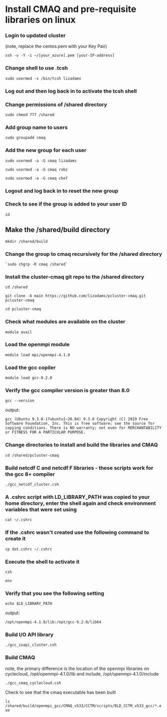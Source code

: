 # Install CMAQ and pre-requisite libraries on linux

### Login to updated cluster
(note, replace the centos.pem with your Key Pair)

`ssh -v -Y -i ~/[your_azure].pem [your-IP-address]`


### Change shell to use .tcsh

`sudo usermod -s /bin/tcsh lizadams`

### Log out and then log back in to activate the tcsh shell


### Change permissions of /shared directory

`sudo chmod 777 /shared`

### Add group name to users
`sudo groupadd cmaq`

### Add the new group for each user

`sudo usermod -a -G cmaq lizadams`

`sudo usermod -a -G cmaq robz`

`sudo usermod -a -G cmaq chef`

### Logout and log back in to reset the new group 

### Check to see if the group is added to your user ID

`id`

## Make the /shared/build directory

`mkdir /shared/build`

### Change the group to cmaq recursively for the /shared directory

    `sudo chgrp -R cmaq /shared`


### Install the cluster-cmaq git repo to the /shared directory

`cd /shared`

`git clone -b main https://github.com/lizadams/pcluster-cmaq.git pcluster-cmaq`

`cd pcluster-cmaq`


### Check what modules are available on the cluster

`module avail`

### Load the openmpi module

`module load mpi/openmpi-4.1.0`

### Load the gcc copiler

`module load gcc-9.2.0`

### Verify the gcc compiler version is greater than 8.0

`gcc --version`

output:

```
gcc (Ubuntu 9.3.0-17ubuntu1~20.04) 9.3.0 Copyright (C) 2019 Free Software Foundation, Inc. This is free software; see the source for copying conditions. There is NO warranty; not even for MERCHANTABILITY or FITNESS FOR A PARTICULAR PURPOSE.
```

### Change directories to install and build the libraries and CMAQ

`cd /shared/pcluster-cmaq`

### Build netcdf C and netcdf F libraries - these scripts work for the gcc 8+ compiler

`./gcc_netcdf_cluster.csh`

### A .cshrc script with LD_LIBRARY_PATH was copied to your home directory, enter the shell again and check environment variables that were set using

`cat ~/.cshrc`

### If the .cshrc wasn't created use the following command to create it

`cp dot.cshrc ~/.cshrc`

### Execute the shell to activate it

`csh`

`env`

### Verify that you see the following setting

```
echo $LD_LIBRARY_PATH
```

output:

```
/opt/openmpi-4.1.0/lib:/opt/gcc-9.2.0/lib64
```

### Build I/O API library

`./gcc_ioapi_cluster.csh`

### Build CMAQ
note, the primary difference is the location of the openmpi libraries on cyclecloud, /opt/openmpi-4.1.0/lib and include, /opt/openmpi-4.1.0/include

`./gcc_cmaq_cyclecloud.csh`

Check to see that the cmaq executable has been built

`ls /shared/build/openmpi_gcc/CMAQ_v533/CCTM/scripts/BLD_CCTM_v533_gcc/*.exe`
